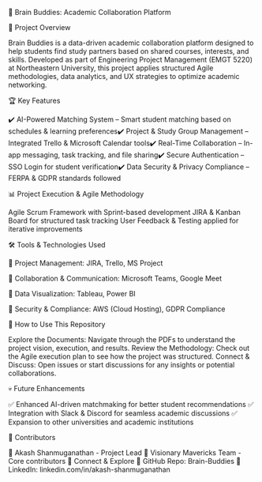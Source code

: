 🚀 Brain Buddies: Academic Collaboration Platform


📌 Project Overview

Brain Buddies is a data-driven academic collaboration platform designed to help students find study partners based on shared courses, interests, and skills. Developed as part of Engineering Project Management (EMGT 5220) at Northeastern University, this project applies structured Agile methodologies, data analytics, and UX strategies to optimize academic networking.

🏆 Key Features

✔️ AI-Powered Matching System – Smart student matching based on schedules & learning preferences✔️ Project & Study Group Management – Integrated Trello & Microsoft Calendar tools✔️ Real-Time Collaboration – In-app messaging, task tracking, and file sharing✔️ Secure Authentication – SSO Login for student verification✔️ Data Security & Privacy Compliance – FERPA & GDPR standards followed



📊 Project Execution & Agile Methodology

Agile Scrum Framework with Sprint-based development
JIRA & Kanban Board for structured task tracking
User Feedback & Testing applied for iterative improvements

🛠️ Tools & Technologies Used

🔹 Project Management: JIRA, Trello, MS Project

🔹 Collaboration & Communication: Microsoft Teams, Google Meet

🔹 Data Visualization: Tableau, Power BI

🔹 Security & Compliance: AWS (Cloud Hosting), GDPR Compliance

👀 How to Use This Repository

Explore the Documents: Navigate through the PDFs to understand the project vision, execution, and results.
Review the Methodology: Check out the Agile execution plan to see how the project was structured.
Connect & Discuss: Open issues or start discussions for any insights or potential collaborations.

💀 Future Enhancements

✅ Enhanced AI-driven matchmaking for better student recommendations
✅ Integration with Slack & Discord for seamless academic discussions
✅ Expansion to other universities and academic institutions

💍 Contributors

👤 Akash Shanmuganathan - Project Lead 
👤 Visionary Mavericks Team - Core contributors
🔗 Connect & Explore
📍 GitHub Repo: Brain-Buddies
📍 LinkedIn: linkedin.com/in/akash-shanmuganathan
